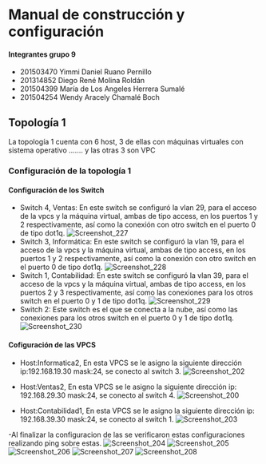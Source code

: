 # Manual de construcción y configuración
#### Integrantes grupo 9 
- 201503470 Yimmi Daniel Ruano Pernillo
- 201314852 Diego René Molina Roldán
- 201504399 María de Los Angeles Herrera Sumalé
- 201504254 Wendy Aracely Chamalé Boch

## Topología 1 
La topología 1 cuenta con 6 host, 3 de ellas con máquinas virtuales con sistema operativo .......  y las otras 3 son VPC

### Configuración de la topología 1

#### Configuración de los Switch 
- Switch 4, Ventas: En este switch se configuró la vlan 29, para el acceso de la vpcs y la máquina virtual, ambas de tipo access, en los puertos 1 y 2 respectivamente,  así como la conexión con otro switch en el puerto 0 de tipo dot1q.
![Screenshot_227](https://user-images.githubusercontent.com/70044543/111055581-dddbb600-843c-11eb-911e-0ae03f795828.png)
- Switch 3, Informática: En este switch se configuró la vlan 19, para el acceso de la vpcs y la máquina virtual, ambas de tipo access, en los puertos 1 y 2 respectivamente,  así como la conexión con otro switch en el puerto 0 de tipo dot1q.
![Screenshot_228](https://user-images.githubusercontent.com/70044543/111055653-dd8fea80-843d-11eb-9917-126ba910e1e7.png)
- Switch 1, Contabilidad: En este switch se configuró la vlan 39, para el acceso de la vpcs y la máquina virtual, ambas de tipo access, en los puertos 2 y 3 respectivamente,  así como las conexiones para los otros switch en el puerto 0 y 1 de tipo dot1q.
![Screenshot_229](https://user-images.githubusercontent.com/70044543/111055668-0c0dc580-843e-11eb-8d39-73f5155ff5ec.png)
- Switch 2: Este switch es el que se conecta a la nube, así como las conexiones para los otros switch en el puerto 0 y 1 de tipo dot1q.
![Screenshot_230](https://user-images.githubusercontent.com/70044543/111055702-6149d700-843e-11eb-8d66-e92f7036b884.png)

#### Cofiguración de las VPCS
- Host:Informatica2, En esta VPCS se le asigno la siguiente dirección ip:192.168.19.30 mask:24, se conecto al switch 3.
![Screenshot_202](https://user-images.githubusercontent.com/58566059/111056712-e0430d80-8446-11eb-992a-79dcb2d72df7.png)

- Host:Ventas2, En esta VPCS se le asigno la siguiente dirección ip: 192.168.29.30 mask:24, se conecto al switch 4.
![Screenshot_200](https://user-images.githubusercontent.com/58566059/111056457-8d685680-8444-11eb-865b-fe4626492c74.png)
- Host:Contabilidad1, En esta VPCS se le asigno la siguiente dirección ip: 192.168.39.30 mask:24, se conecto al switch 1.
![Screenshot_203](https://user-images.githubusercontent.com/58566059/111056657-6448c580-8446-11eb-9359-3773fb11552d.png)


-Al finalizar la configuracion de las se verificaron estas configuraciones realizando ping sobre estas.
![Screenshot_204](https://user-images.githubusercontent.com/58566059/111056754-37e17900-8447-11eb-99c3-5f1bfac04445.png)
![Screenshot_205](https://user-images.githubusercontent.com/58566059/111056764-50519380-8447-11eb-9283-581fa7f1537f.png)
![Screenshot_206](https://user-images.githubusercontent.com/58566059/111056766-55164780-8447-11eb-88f9-706fa81b78ca.png)
![Screenshot_207](https://user-images.githubusercontent.com/58566059/111056768-58113800-8447-11eb-90d3-f4261a71251c.png)
![Screenshot_208](https://user-images.githubusercontent.com/58566059/111056769-5a739200-8447-11eb-850c-f2044784aa1a.png)


